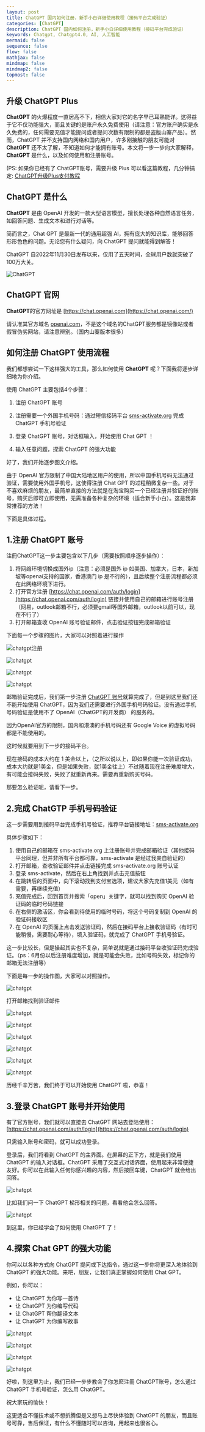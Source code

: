 ```yaml
---
layout: post
title: ChatGPT 国内如何注册，新手小白详细使用教程（接码平台完成验证）
categories: [ChatGPT]
description: ChatGPT 国内如何注册，新手小白详细使用教程（接码平台完成验证）
keywords: Chatgpt, Chatgpt4.0, AI, 人工智能
mermaid: false
sequence: false
flow: false
mathjax: false
mindmap: false
mindmap2: false
topmost: false
---
```

## 升级 ChatGPT Plus

**ChatGPT** 的火爆程度一直居高不下，相信大家对它的名字早已耳熟能详。这得益于它不仅功能强大，而且关键的是账户永久免费使用（请注意：官方账户确实是永久免费的，任何需要充值才能提问或者提问次数有限制的都是盗版山寨产品）。然而，ChatGPT 并不支持国内网络和国内用户，许多刚接触的朋友可能对 **ChatGPT** 还不太了解，不知道如何才能拥有账号。本文将一步一步向大家解释，**ChatGPT** 是什么，以及如何使用和注册账号。

(PS: 如果你已经有了 ChatGPT账号，需要升级 Plus 可以看这篇教程，几分钟搞定: [ChatGPT升级Plus支付教程](https://koalai.org/2024/02/29/chatgpt4.0-kaitong/)

## ChatGPT 是什么

**ChatGPT** 是由 OpenAI 开发的一款大型语言模型，擅长处理各种自然语言任务，如回答问题、生成文本和进行对话等。

简而言之，Chat GPT 是最新一代的通用超强 AI，拥有庞大的知识库，能够回答形形色色的问题。无论您有什么疑问，向 ChatGPT 提问就能得到解答！

ChatGPT 自2022年11月30日发布以来，仅用了五天时间，全球用户数就突破了100万大关。

![ChatGPT](https://cdn.how2cs.cn/csguide/161436.jpg)

## ChatGPT 官网

**ChatGPT**的官方网址是 [https://chat.openai.com](https://chat.openai.com/)

请认准其官方域名 [openai.com](https://openai.com/)，不是这个域名的ChatGPT服务都是镜像站或者假冒伪劣网站，请注意辨别。（国内山寨版本很多）

## 如何注册 ChatGPT 使用流程

我们都想尝试一下这样强大的工具，那么如何使用 **ChatGPT** 呢？下面我将逐步详细地为你介绍。

使用 ChatGPT 主要包括4个步骤：

1. 注册 ChatGPT 账号

2. 注册需要一个外国手机号码：通过短信接码平台 [sms-activate.org](https://sms-activate.org/?ref=4616107) 完成 ChatGPT 手机号验证

3. 登录 ChatGPT 账号，对话框输入，开始使用 Chat GPT ！

4. 输入任意问题，探索 ChatGPT 的强大功能

好了，我们开始逐步图文介绍。

由于 OpenAI 官方限制了中国大陆地区用户的使用，所以中国手机号码无法通过验证，需要使用外国手机号，这使得注册 Chat GPT 的过程稍微复杂一些。对于不喜欢麻烦的朋友，最简单直接的方法就是在淘宝购买一个已经注册并验证好的账号，购买后即可立即使用，无需准备各种复杂的环境（适合新手小白）。这是我非常推荐的方法！

下面是具体过程。

## 1.注册 ChatGPT 账号

注冊ChatGPT这一步主要包含以下几步（需要按照顺序逐步操作）：

1. 将网络环境切换成国外ip（注意：必须是国外 ip 如美国、加拿大，日本，新加坡等openai支持的国家，香港澳门 ip 是不行的），且后续整个注册流程都必须在此网络环境下进行。
2. 打开官方注册 [https://chat.openai.com/auth/login](https://chat.openai.com/auth/login) 链接并使用自己的邮箱进行账号注册（网易，outlook邮箱不行，必须要gmail等国外邮箱，outlook以前可以，现在不行了）
3. 打开邮箱查收 OpenAI 账号验证邮件，点击验证按钮完成邮箱验证

下面每一个步骤的图片，大家可以对照着进行操作

![chatgpt注册](https://cdn.how2cs.cn/csguide/161851.jpg)

![chatgpt](https://cdn.how2cs.cn/csguide/161907.jpg)

![chatgpt](https://cdn.how2cs.cn/csguide/161914.jpg)

![chatgpt](https://cdn.how2cs.cn/csguide/161922.jpg)

邮箱验证完成后，我们第一步注册 [ChatGPT 账号](https://koalai.org/)就算完成了，但是到这里我们还不能开始使用 ChatGPT，因为我们还需要进行外国手机号码验证。没有通过手机号码验证是使用不了 OpenAI（ChatGPT的开发商） 的服务的。

因为OpenAI官方的限制，国内和港澳的手机号码还有 Google Voice 的虚拟号码都是不能使用的。

这时候就要用到下一步的接码平台。

现在接码的成本大约在 1 美金以上，（之所以说以上，即如果你能一次验证成功，成本大约就是1美金，但是如果失败，就1美金往上）不过随着现在注册难度增大，有可能会接码失败，失败了就重新再来。需要再重新购买号码。

那要怎么验证呢，请看下一步。

## 2.完成 ChatGTP 手机号码验证

这一步需要用到接码平台完成手机号验证，推荐平台链接地址：[sms-activate.org](https://sms-activate.org/?ref=4616107)

具体步骤如下：

1. 使用自己的邮箱在 sms-activate.org 上注册账号并完成邮箱验证（其他接码平台同理，但并非所有平台都可靠，sms-activate 是经过我亲自验证的）
2. 打开邮箱，查收验证邮件并点击链接完成 sms-activate.org 账号认证
3. 登录 sms-activate，然后在右上角找到并点击充值按钮
4. 在跳转后的页面中，向下滚动找到支付宝选项，建议大家先充值1美元（如有需要，再继续充值）
5. 充值完成后，回到首页并搜索「open」关键字，就可以找到购买 OpenAI 验证码的临时号码链接
6. 在右侧的激活区，你会看到待使用的临时号码，将这个号码复制到 OpenAI 的验证码接收区
7. 在 OpenAI 的页面上点击发送验证码，然后在接码平台上接收验证码（有时可能稍慢，需要耐心等待），填入验证码，就完成了 ChatGPT 手机号验证。

这一步比较长，但是操起其实也不复杂，简单说就是通过接码平台收验证码完成验证。（ps：6月份以后注册难度增加，就是可能会失败，比如号码失效，标记你的邮箱无法注册等）

下面是每一步的操作图，大家可以对照操作。

![chatgpt](https://cdn.how2cs.cn/csguide/162053.jpg)

打开邮箱找到验证邮件

![chatgpt](https://cdn.how2cs.cn/csguide/162108.jpg)

![chatgpt](https://cdn.how2cs.cn/csguide/162128.jpg)

![chatgpt](https://cdn.how2cs.cn/csguide/162136.jpg)

![chatgpt](https://cdn.how2cs.cn/csguide/162156.jpg)

![chatgpt](https://cdn.how2cs.cn/csguide/162200.jpg)

![chatgpt](https://cdn.how2cs.cn/csguide/162211.png)

历经千辛万苦，我们终于可以开始使用 ChatGPT 啦，恭喜！

## 3.登录 ChatGPT 账号并开始使用

有了官方账号，我们就可以直接去 ChatGPT 网站去登陆使用： [https://chat.openai.com/auth/login](https://chat.openai.com/auth/login)

只需输入账号和密码，就可以成功登录。

登录后，我们将看到 ChatGPT 的主界面。在屏幕的正下方，就是我们使用 ChatGPT 的输入对话框。ChatGPT 采用了交互式对话界面，使用起来非常便捷友好。你可以在此输入任何你感兴趣的内容，然后按回车键，ChatGPT 就会给出回答。

![chatgpt](https://cdn.how2cs.cn/csguide/162238.png)

比如我们问一下 ChatGPT 梯形相关的问题，看看他会怎么回答。

![chatgpt](https://cdn.how2cs.cn/csguide/162252.png)

到这里，你已经学会了如何使用 ChatGPT 了！

## 4.探索 Chat GPT 的强大功能

你可以以各种方式向 ChatGPT 提问或下达指令，通过这一步你将更深入地体验到 ChatGPT 的强大功能。来吧，朋友，让我们真正掌握如何使用 Chat GPT。

例如，你可以：

- 让 ChatGPT 为你写一首诗
- 让 ChatGPT 为你编写代码
- 让 ChatGPT 帮你翻译文本
- 让 ChatGPT 为你编写故事

![chatgpt](https://cdn.how2cs.cn/csguide/162304.png)

![chatgpt](https://cdn.how2cs.cn/csguide/162425.png)

![chatgpt](https://cdn.how2cs.cn/csguide/162445.png)

![chatgpt](https://cdn.how2cs.cn/csguide/162459.png)

好啦，到这里为止，我们已经一步步教会了你怎麽注冊 ChatGPT账号，怎么通过 ChatGPT 手机号验证，怎么用 ChatGPT。

祝大家玩的愉快！

这更适合不懂技术或不想折腾但是又想马上尽快体验到 ChatGPT 的朋友，而且账号可靠，售后保证，有什么不懂随时可以咨询，用起来也很省心。
